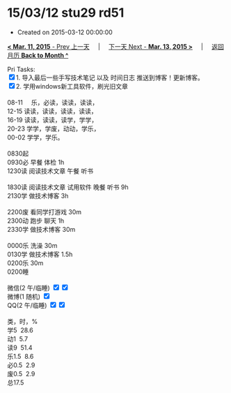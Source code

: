 # 15/03/12 stu29  rd51

- Created on 2015-03-12 00:00:00

[**< Mar. 11, 2015** - Prev 上一天](/lifelogs/2015/03/d11.md) &nbsp; &nbsp; | &nbsp; &nbsp; [下一天 Next - **Mar. 13, 2015 >**](/lifelogs/2015/03/d13.md) &nbsp; &nbsp; |  &nbsp; &nbsp; [返回月历 **Back to Month ^**](/lifelogs/2015/03/index.md)
<br/><div>Pri Tasks:<br clear="none"/><div><input type="checkbox" checked="false"/>1. 导入最后一些手写技术笔记 以及 时间日志 推送到博客！更新博客。</div><div><input type="checkbox" checked="true"/>2. 学用windows新工具软件，刷光旧文章</div><div><br clear="none"/></div>08-11     乐，必读，读读，读读，<br clear="none"/>12-15 读读，读读，读读，读读，<br clear="none"/>16-19 读读，读读，读学，学学，<br clear="none"/>20-23 学学，学废，动动，学乐，</div><div><div>00-02 学学，学乐。</div><div><br clear="none"/></div>0830起<br clear="none"/>0930必 早餐 体检 1h</div><div>1230读 阅读技术文章 午餐 听书</div><div><br clear="none"/></div><div>1830读 阅读技术文章 试用软件 晚餐 听书 9h</div><div>2130学 做技术博客 3h</div><div><br clear="none"/></div><div>2200废 看同学打游戏 30m</div><div>2300动 跑步 聊天 1h<br clear="none"/>2330学 做技术博客 30m</div><div><br clear="none"/></div><div>0000乐 洗澡 30m</div><div>0130学 做技术博客 1.5h</div><div>0200乐 30m</div><div>0200睡</div><div><br clear="none"/>微信(2 午/临睡) <input type="checkbox" checked="true"/><input type="checkbox" checked="true"/><br clear="none"/>微博(1 随机) <input type="checkbox" checked="true"/><br clear="none"/>QQ(2 午/临睡) <input type="checkbox" checked="true"/><input type="checkbox" checked="true"/><br clear="none"/><div><br clear="none"/></div>类，时，%<br clear="none"/>学5  28.6<br clear="none"/>动1  5.7<br clear="none"/>读9  51.4<br clear="none"/>乐1.5  8.6<br clear="none"/>必0.5  2.9<br clear="none"/>废0.5  2.9<br clear="none"/>总17.5</div>
